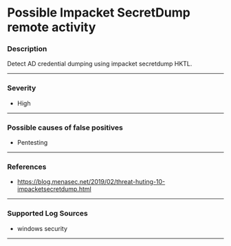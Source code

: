 # Possible Impacket SecretDump remote activity
### Description

Detect AD credential dumping using impacket secretdump HKTL.

-------------------
### Severity

- High

-------------------
<!---
### Detailed Information

- Why is this alert triggered?
- What are the typical causes that generate this alert? (e.g. port scans, unusual file access activity, etc...)
- Which corroborating information should be looked up?
- Any supporting queries to get more information?
- Any supporting visualizations to get more information?

-------------------
--->
### Possible causes of false positives

  - Pentesting

-------------------
### References

  - https://blog.menasec.net/2019/02/threat-huting-10-impacketsecretdump.html
  
-------------------
### Supported Log Sources

- windows security

-------------------
